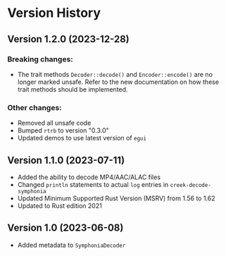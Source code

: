 # Version History

## Version 1.2.0 (2023-12-28)

### Breaking changes:

- The trait methods `Decoder::decode()` and `Encoder::encode()` are no longer marked unsafe. Refer to the new documentation on how these trait methods should be implemented.

### Other changes:

- Removed all unsafe code
- Bumped `rtrb` to version "0.3.0"
- Updated demos to use latest version of `egui`

## Version 1.1.0 (2023-07-11)

- Added the ability to decode MP4/AAC/ALAC files
- Changed `println` statements to actual `log` entries in `creek-decode-symphonia`
- Updated Minimum Supported Rust Version (MSRV) from 1.56 to 1.62
- Updated to Rust edition 2021

## Version 1.0 (2023-06-08)

- Added metadata to `SymphoniaDecoder`
